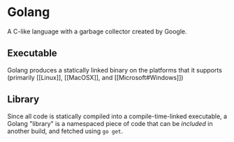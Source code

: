 # Golang

A C-like language with a garbage collector created by Google.  


## Executable
Golang produces a statically linked binary on the platforms that it supports (primarily [[Linux]], [[MacOSX]], and [[Microsoft#Windows]])

## Library

Since all code is statically compiled into a compile-time-linked executable, a Golang "library" is a namespaced piece of code that can be _included_ in another build, and fetched using `go get`.